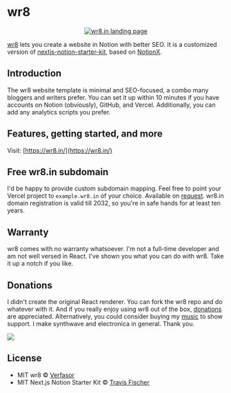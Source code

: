 # wr8

<p align="center">
  <a href="https://wr8.in/">
    <img alt="wr8.in landing page" src="https://res.cloudinary.com/verfasor/image/upload/v1664446565/wr8/wr8-ph-01_dwcgbw.png" width="auto">
  </a>
</p>

[wr8](https://wr8.in) lets you create a website in Notion with better SEO. It is a customized version of [nextjs-notion-starter-kit](https://github.com/transitive-bullshit/nextjs-notion-starter-kit), based on [NotionX](https://github.com/NotionX/react-notion-x).

## Introduction

The wr8 website template is minimal and SEO-focused, a combo many bloggers and writers prefer. You can set it up within 10 minutes if you have accounts on Notion (obviously), GitHub, and Vercel. Additionally, you can add any analytics scripts you prefer.

## Features, getting started, and more

Visit: [https://wr8.in/](https://wr8.in/)

## Free wr8.in subdomain

I'd be happy to provide custom subdomain mapping. Feel free to point your Vercel project to <code>example.wr8.in</code> of your choice. Available on [request](https://tally.so/r/3Npa5l). wr8.in domain registration is valid till 2032, so you're in safe hands for at least ten years.

## Warranty

wr8 comes with no warranty whatsoever. I'm not a full-time developer and am not well versed in React. I've shown you what you can do with wr8. Take it up a notch if you like.

## Donations

I didn't create the original React renderer. You can fork the wr8 repo and do whatever with it. And if you really enjoy using wr8 out of the box, [donations](https://liberapay.com/verfasor/) are appreciated. Alternatively, you could consider buying my [music](https://signalsiren.bandcamp.com/) to show support. I make synthwave and electronica in general. Thank you.

<img src="https://img.shields.io/liberapay/receives/verfasor.svg?logo=liberapay">

## License
- MIT wr8 © [Verfasor](https://verfasor.com)
- MIT Next.js Notion Starter Kit © [Travis Fischer](https://transitivebullsh.it)
